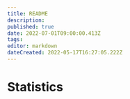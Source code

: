 ```yaml
---
title: README
description: 
published: true
date: 2022-07-01T09:00:00.413Z
tags: 
editor: markdown
dateCreated: 2022-05-17T16:27:05.222Z
---
```


# Statistics

<style>
.theme-default-content:not(.custom){
    max-width:1280px;
}
.resourceCard{
    flex-basis:30%; margin-bottom:1rem
}
</style>
<div style="display:flex; flex-direction:row; flex-wrap:wrap; justify-content:space-evenly; align-content:space-around">

<ResourceCard
    class="resourceCard"
    headerColor="#0088CC"
    title="Official Statistics"
    subtitle= "Catalyst Generated Statistics" 
    url="/statistics/official_statistics/"
    linkText="Go to Page"
    target="_self"
    text="Officially generated statistics" />
<!-- There is no such resource, maybe we need to recover it
<ResourceCard
    class="resourceCard"
    headerColor="#0088CC"
    title="'Offical' Analysis"
    subtitle="Analysis of the offical statistics by IOGs Catalyst team and other recognised community analysts."
    url="/statistics/official_analysis/"
    linkText="Go to Page"
    target="_self"
    text="The vCA-tool was designed allow vCAs (veteren Community advisors to provide a better user experience and a better way tocoordinate the vCA work." />
    -->
<ResourceCard
    class="resourceCard"
    headerColor="#8FD14F"
    title="Community Statistics"
    subtitle= "Community Generated Statistics" 
    url="/statistics/community_statistics_page/"
    linkText="Go to Page"
    target="_self"
    text="Statistics generated through works undertaken by the community and shared with the community. " />

  <!-- There is no such resource, maybe we need to recover it
<ResourceCard
    class="resourceCard"
    headerColor="#8FD14F"
    title="Community Analysis"
    subtitle="Shared pool of analysis undertaken by the community"
    url="/statistics/community_analysis/"
    linkText="Go to Page"
    target="_self"
    text="These are analysis undertaken by the community on both offical and community statistics. If you have analysis that you wish to share please contact us on [Telegram]|(https://t.me/cardanoaim_official)" />
-->
</div>
